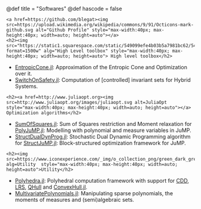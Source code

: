 @def title = "Softwares"
@def hascode = false

~~~
<a href=https://github.com/blegat><img src=https://upload.wikimedia.org/wikipedia/commons/9/91/Octicons-mark-github.svg alt="Github Profile" style="max-width:40px; max-height:40px; width=auto; height=auto"></a>
<h2><img src="https://static1.squarespace.com/static/549099efe4b03b5a7981bc62/54aafc1ae4b017022dadf7e1/54aafc1ae4b017022dadf8fc/1422652759784/?format=1500w" alg="High Level toolbox" style="max-width:40px; max-height:40px; width=auto; height=auto"> High level toolbox</h2>
~~~
* [EntropicCone.jl](https://github.com/blegat/EntropicCone.jl): Approximation of the Entropic Cone and Optimization over it.
* [SwitchOnSafety.jl](https://github.com/blegat/SwitchOnSafety.jl): Computation of [controlled] invariant sets for Hybrid Systems.
~~~
<h2><a href=http://www.juliaopt.org><img src=http://www.juliaopt.org/images/juliaopt.svg alt=JuliaOpt style="max-width:40px; max-height:40px; width=auto; height=auto"></a> Optimization algorithms</h2>
~~~
* [SumOfSquares.jl](https://github.com/JuliaOpt/SumOfSquares.jl): Sum of Squares restriction and Moment relaxation for [PolyJuMP.jl](https://github.com/JuliaOpt/SumOfSquares.jl): Modelling with polynomial and measure variables in JuMP.</li>
* [StructDualDynProg.jl](https://github.com/blegat/StructDualDynProg.jl): Stochastic Dual Dynamic Programming algorithm for [StructJuMP.jl](https://github.com/StructJuMP/StructJuMP.jl): Block-structured optimization framework for JuMP.</li>
~~~
<h2><img src=https://www.iconexperience.com/_img/o_collection_png/green_dark_grey/512x512/plain/tools.png alg=Utility  style="max-width:40px; max-height:40px; width=auto; height=auto">Utility</h2>
~~~
* [Polyhedra.jl](https://github.com/blegat/Polyhedra.jl): Polyhedral computation framework with support for [CDD](https://www.inf.ethz.ch/personal/fukudak/cdd_home), [LRS](http://cgm.cs.mcgill.ca/~avis/C/lrs.html), [QHull]("http://www.qhull.org") and [ConvexHull.jl](https://github.com/joehuchette/ConvexHull.jl).
* [MultivariatePolynomials.jl](https://github.com/blegat/MultivariatePolynomials.jl): Manipulating sparse polynomials, the moments of measures and (semi)algebraic sets.
